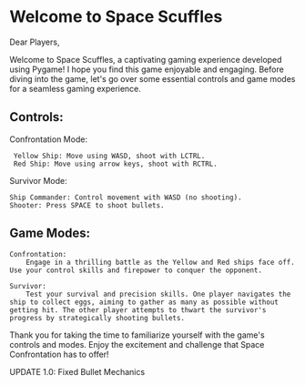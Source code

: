 # Welcome to Space Scuffles

Dear Players,

Welcome to Space Scuffles, a captivating gaming experience developed using Pygame! I hope you find this game enjoyable and engaging. Before diving into the game, let's go over some essential controls and game modes for a seamless gaming experience.

## Controls:
   Confrontation Mode:

     Yellow Ship: Move using WASD, shoot with LCTRL.
     Red Ship: Move using arrow keys, shoot with RCTRL.
  
   Survivor Mode:

    Ship Commander: Control movement with WASD (no shooting).
    Shooter: Press SPACE to shoot bullets.
  
## Game Modes:
    Confrontation:
        Engage in a thrilling battle as the Yellow and Red ships face off. Use your control skills and firepower to conquer the opponent.

    Survivor:
        Test your survival and precision skills. One player navigates the ship to collect eggs, aiming to gather as many as possible without getting hit. The other player attempts to thwart the survivor's                progress by strategically shooting bullets.


Thank you for taking the time to familiarize yourself with the game's controls and modes. Enjoy the excitement and challenge that Space Confrontation has to offer!

UPDATE 1.0: Fixed Bullet Mechanics
